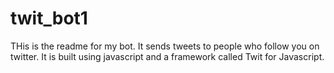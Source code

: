 # twit_bot1
THis is the readme for my bot. It sends tweets to people who follow you on twitter.
It is built using javascript and a framework called Twit for Javascript.
